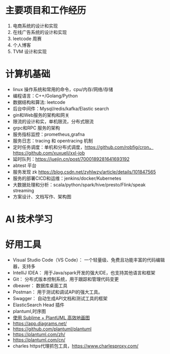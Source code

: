 
# 主要项目和工作经历
1. 电商系统的设计和实现
2. 在线广告系统的设计和实现
3. leetcode 周赛
4. 个人博客
5. TVM 设计和实现

# 计算机基础
- linux 操作系统和常用的命令，cpu/内存/网络/存储
- 编程语言：C++/Golang/Python
- 数据结构和算法: leetcode
- 后台中间件：Mysql/redis/kafka/Elastic search
- gin和Web服务的架构和网关
- 限流的设计和实，单机限流，分布式限流
- grpc和RPC 服务的架构
- 服务指标监控：prometheus,grafna
- 服务日志：tracing 和 opentracing 机制
- 定时任务调度：单机和分布式调度，https://github.com/robfig/cron，https://github.com/xuxueli/xxl-job
- 延时队列：https://juejin.cn/post/7000189281641693192
- abtest 平台
- 服务发现 zk https://blog.csdn.net/zyhlwzy/article/details/101847565
- 服务的部署CICD和运维：jenkins/docker/Kubernetes
- 大数据处理和分析：scala/python/spark/hive/presto/Flink/speak streaming
- 方案设计、文档写作、架构图

# AI 技术学习

# 好用工具
- Visual Studio Code（VS Code）： 一个轻量级、免费且功能丰富的代码编辑器，支持多
- IntelliJ IDEA： 用于Java/spark开发的强大IDE，也支持其他语言和框架
- Git： 分布式版本控制系统，用于跟踪和管理代码变更
- dbeaver： 数据库桌面工具
- Postman： 用于测试和调试API的强大工具。
- Swagger： 自动生成API文档和测试工具的框架
- ElasticSearch Head 插件
- plantuml,时序图
- [使用 Sublime + PlantUML 高效地画图](https://www.jianshu.com/p/e92a52770832)
- https://app.diagrams.net/
- https://github.com/plantuml/plantuml
- https://plantuml.com/zh/
- https://plantuml.com/cn/
- charles https代理抓包工具，https://www.charlesproxy.com/

